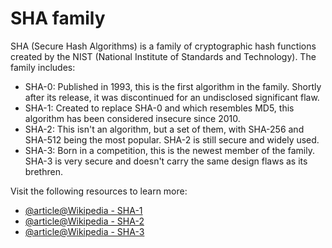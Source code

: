 # SHA family

SHA (Secure Hash Algorithms) is a family of cryptographic hash functions created by the NIST (National Institute of Standards and Technology). The family includes:

- SHA-0: Published in 1993, this is the first algorithm in the family. Shortly after its release, it was discontinued for an undisclosed significant flaw.
- SHA-1: Created to replace SHA-0 and which resembles MD5, this algorithm has been considered insecure since 2010.
- SHA-2: This isn't an algorithm, but a set of them, with SHA-256 and SHA-512 being the most popular. SHA-2 is still secure and widely used.
- SHA-3: Born in a competition, this is the newest member of the family. SHA-3 is very secure and doesn't carry the same design flaws as its brethren.

Visit the following resources to learn more:

- [@article@Wikipedia - SHA-1](https://en.wikipedia.org/wiki/SHA-1)
- [@article@Wikipedia - SHA-2](https://en.wikipedia.org/wiki/SHA-2)
- [@article@Wikipedia - SHA-3](https://en.wikipedia.org/wiki/SHA-3)

